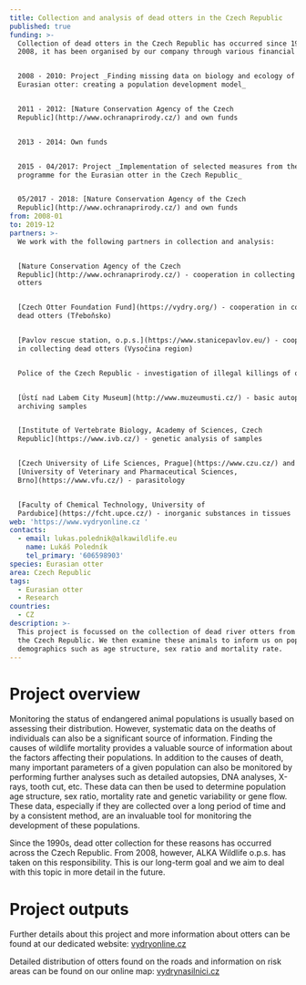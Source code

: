 ```yaml
---
title: Collection and analysis of dead otters in the Czech Republic
published: true
funding: >-
  Collection of dead otters in the Czech Republic has occurred since 1990. From
  2008, it has been organised by our company through various financial sources: 


  2008 - 2010: Project _Finding missing data on biology and ecology of the
  Eurasian otter: creating a population development model_


  2011 - 2012: [Nature Conservation Agency of the Czech
  Republic](http://www.ochranaprirody.cz/) and own funds


  2013 - 2014: Own funds


  2015 - 04/2017: Project _Implementation of selected measures from the care
  programme for the Eurasian otter in the Czech Republic_


  05/2017 - 2018: [Nature Conservation Agency of the Czech
  Republic](http://www.ochranaprirody.cz/) and own funds
from: 2008-01
to: 2019-12
partners: >-
  We work with the following partners in collection and analysis:


  [Nature Conservation Agency of the Czech
  Republic](http://www.ochranaprirody.cz/) - cooperation in collecting dead
  otters


  [Czech Otter Foundation Fund](https://vydry.org/) - cooperation in collecting
  dead otters (Třeboňsko)


  [Pavlov rescue station, o.p.s.](https://www.stanicepavlov.eu/) - cooperation
  in collecting dead otters (Vysočina region)


  Police of the Czech Republic - investigation of illegal killings of otters


  [Ústí nad Labem City Museum](http://www.muzeumusti.cz/) - basic autopsies,
  archiving samples


  [Institute of Vertebrate Biology, Academy of Sciences, Czech
  Republic](https://www.ivb.cz/) - genetic analysis of samples


  [Czech University of Life Sciences, Prague](https://www.czu.cz/) and
  [University of Veterinary and Pharmaceutical Sciences,
  Brno](https://www.vfu.cz/) - parasitology


  [Faculty of Chemical Technology, University of
  Pardubice](https://fcht.upce.cz/) - inorganic substances in tissues
web: 'https://www.vydryonline.cz '
contacts:
  - email: lukas.polednik@alkawildlife.eu
    name: Lukáš Poledník
    tel_primary: '606598903'
species: Eurasian otter
area: Czech Republic
tags:
  - Eurasian otter
  - Research
countries:
  - CZ
description: >-
  This project is focussed on the collection of dead river otters from across
  the Czech Republic. We then examine these animals to inform us on population
  demographics such as age structure, sex ratio and mortality rate.
---
```

# Project overview

Monitoring the status of endangered animal populations is usually based on assessing their distribution. However, systematic data on the deaths of individuals can also be a significant source of information. Finding the causes of wildlife mortality provides a valuable source of information about the factors affecting their populations. In addition to the causes of death, many important parameters of a given population can also be monitored by performing further analyses such as detailed autopsies, DNA analyses, X-rays, tooth cut, etc. These data can then be used to determine population age structure, sex ratio, mortality rate and genetic variability or gene flow. These data, especially if they are collected over a long period of time and by a consistent method, are an invaluable tool for monitoring the development of these populations. 

Since the 1990s, dead otter collection for these reasons has occurred across the Czech Republic. From 2008, however, ALKA Wildlife o.p.s. has taken on this responsibility. This is our long-term goal and we aim to deal with this topic in more detail in the future.

# Project outputs

Further details about this project and more information about otters can be found at our dedicated website: [vydryonline.cz](https://www.vydryonline.cz)

Detailed distribution of otters found on the roads and information on risk areas can be found on our online map: [vydrynasilnici.cz](https://www.vydrynasilnici.cz)
